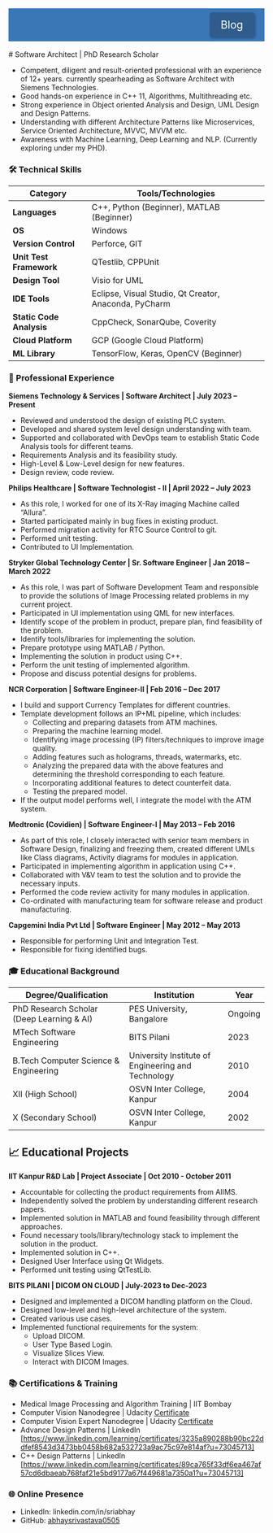 <div style="background-color: #3A77B7; text-align: right; padding: 20px 0; width: 100%;">
  <a href="blogs/blogs" style="color: white; text-decoration: none; font-size: 1.5em; padding: 10px 20px; background-color: #2F5C8C; border-radius: 5px; border: 2px solid #2F5C8C; box-shadow: 2px 2px 5px rgba(0,0,0,0.3); margin-right: 20px;">
    Blog
  </a>
</div>
<br>
#  Software Architect | PhD Research Scholar

-  Competent, diligent and result-oriented professional with an experience of 12+ years. currently spearheading as Software Architect with Siemens Technologies.
-  Good hands-on experience in C++ 11, Algorithms, Multithreading etc. 
-  Strong experience in Object oriented Analysis and Design, UML Design and Design Patterns. 
-  Understanding with different Architecture Patterns like Microservices, Service Oriented Architecture, MVVC, MVVM etc.
-  Awareness with Machine Learning, Deep Learning and NLP. (Currently exploring under my PHD).


### 🛠 Technical Skills

| Category                | Tools/Technologies                          |  
|-------------------------|---------------------------------------------|  
| **Languages**           | C++, Python (Beginner), MATLAB (Beginner)   |  
| **OS**                  | Windows                                     |  
| **Version Control**     | Perforce, GIT                               |  
| **Unit Test Framework** | QTestlib, CPPUnit                           |  
| **Design Tool**         | Visio for UML                               |  
| **IDE Tools**           | Eclipse, Visual Studio, Qt Creator, Anaconda, PyCharm |  
| **Static Code Analysis**| CppCheck, SonarQube, Coverity               |  
| **Cloud Platform**      | GCP (Google Cloud Platform)                 |  
| **ML Library**          | TensorFlow, Keras, OpenCV (Beginner)        |  

### 💼 Professional Experience
**Siemens Technology & Services | Software Architect | July 2023 – Present**

-  Reviewed and understood the design of existing PLC system. 
-  Developed and shared system level design understanding with team. 
-  Supported and collaborated with DevOps team to establish Static Code Analysis tools for different teams.
-  Requirements Analysis and its feasibility study.
-  High-Level & Low-Level design for new features. 
-  Design review, code review. 


**Philips Healthcare | Software Technologist - II | April 2022 – July 2023**
-  As this role, I worked for one of its X-Ray imaging Machine called “Allura”.
-  Started participated mainly in bug fixes in existing product.
-  Performed migration activity for RTC Source Control to git.
-  Performed unit testing.
-  Contributed to UI Implementation. 

**Stryker Global Technology Center | Sr. Software Engineer | Jan 2018 – March 2022**
-  As this role, I was part of Software Development Team and responsible to provide the solutions of Image Processing related problems in my current project. 
-  Participated in UI implementation using QML for new interfaces. 
-  Identify scope of the problem in product, prepare plan, find feasibility of the problem.
-  Identify tools/libraries for implementing the solution. 
-  Prepare prototype using MATLAB / Python. 
-  Implementing the solution in product using C++. 
-  Perform the unit testing of implemented algorithm.
-  Propose and discuss potential designs for problems. 

**NCR Corporation | Software Engineer-II | Feb 2016 – Dec 2017**
- I build and support Currency Templates for different countries.
- Template development follows an IP+ML pipeline, which includes:
  - Collecting and preparing datasets from ATM machines.
  - Preparing the machine learning model.
  - Identifying image processing (IP) filters/techniques to improve image quality.
  - Adding features such as holograms, threads, watermarks, etc.
  - Analyzing the prepared data with the above features and determining the threshold corresponding to each feature.
  - Incorporating additional features to detect counterfeit data.
  - Testing the prepared model.
- If the output model performs well, I integrate the model with the ATM system.

**Medtronic (Covidien) | Software Engineer-I | May 2013 – Feb 2016**
-  As part of this role, I closely interacted with senior team members in Software Design, finalizing and freezing them, created different UMLs like Class diagrams, Activity diagrams for modules in application.  
-  Participated in implementing algorithm in application using C++.
-  Collaborated with V&V team to test the solution and to provide the necessary inputs.
-  Performed the code review activity for many modules in application. 
-  Co-ordinated with manufacturing team for software release and product manufacturing.    

**Capgemini India Pvt Ltd | Software Engineer | May 2012 – May 2013**
-  Responsible for performing Unit and Integration Test.
-  Responsible for fixing identified bugs.

### 🎓 Educational Background

| **Degree/Qualification**                          | **Institution**                                      | **Year** 
|---------------------------------------------------|------------------------------------------------------|----------|
| PhD Research Scholar (Deep Learning & AI)         | PES University, Bangalore                            | Ongoing  |
| MTech Software Engineering                        | BITS Pilani                                          | 2023     |
| B.Tech Computer Science & Engineering             | University Institute of Engineering and Technology   | 2010     |
| XII (High School)                                 | OSVN Inter College, Kanpur                           | 2004     |
| X (Secondary School)                              | OSVN Inter College, Kanpur                           | 2002     |

## 📈 Educational Projects

**IIT Kanpur R&D Lab | Project Associate | Oct 2010 - October 2011**
- Accountable for collecting the product requirements from AIIMS.  
- Independently solved the problem by understanding different research papers.  
- Implemented solution in MATLAB and found feasibility through different approaches.  
- Found necessary tools/library/technology stack to implement the solution in the product.  
- Implemented solution in C++.  
- Designed User Interface using Qt Widgets.  
- Performed unit testing using QtTestLib.

**BITS PILANI | DICOM ON CLOUD | July-2023 to Dec-2023**
- Designed and implemented a DICOM handling platform on the Cloud.  
- Designed low-level and high-level architecture of the system.  
- Created various use cases.  
- Implemented functional requirements for the system:  
  - Upload DICOM.  
  - User Type Based Login.  
  - Visualize Slices View.  
  - Interact with DICOM Images.

### 📚 Certifications & Training
-  Medical Image Processing and Algorithm Training | IIT Bombay
-  Computer Vision Nanodegree | Udacity [Certificate](https://confirm.udacity.com/NZMKY2LX)  
-  Computer Vision Expert Nanodegree | Udacity [Certificate](https://confirm.udacity.com/TVANSTHS)
-  Advance Design Patterns | LinkedIn [https://www.linkedin.com/learning/certificates/3235a890288b90bc22ddfef8543d3473bb0458b682a532723a9ac75c97e814af?u=73045713]
-  C++ Design Patterns | LinkedIn [https://www.linkedin.com/learning/certificates/89ca765f33df6ea467af57cd6dbaeab768faf21e5bd9177a67f449681a7350a1?u=73045713]
  
### 🌐 Online Presence
-  LinkedIn: linkedin.com/in/sriabhay
-  GitHub: [abhaysrivastava0505](https://github.com/abhaysrivastav)
